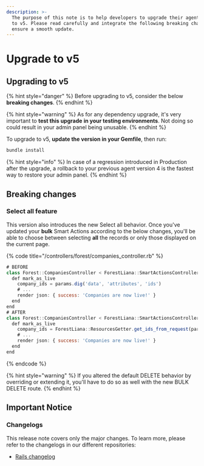 ```yaml
---
description: >-
  The purpose of this note is to help developers to upgrade their agent from v4
  to v5. Please read carefully and integrate the following breaking changes to
  ensure a smooth update.​
---
```


# Upgrade to v5

## Upgrading to v5

{% hint style="danger" %}
Before upgrading to v5, consider the below **breaking changes**.
{% endhint %}

{% hint style="warning" %}
As for any dependency upgrade, it's very important to **test this upgrade** **in your testing environments**. Not doing so could result in your admin panel being unusable.
{% endhint %}

To upgrade to v5, **update the version in your Gemfile**, then run:

```javascript
bundle install
```

{% hint style="info" %}
In case of a regression introduced in Production after the upgrade, a rollback to your previous agent version 4 is the fastest way to restore your admin panel.
{% endhint %}

## Breaking changes

### Select all feature

This version also introduces the new Select all behavior. Once you've updated your **bulk** Smart Actions according to the below changes, you'll be able to choose between selecting **all** the records or only those displayed on the current page.

{% code title="/controllers/forest/companies_controller.rb" %}
```javascript
# BEFORE
class Forest::CompaniesController < ForestLiana::SmartActionsController
  def mark_as_live
    company_ids = params.dig('data', 'attributes', 'ids')
    # ...
    render json: { success: 'Companies are now live!' }
  end
end
# AFTER
class Forest::CompaniesController < ForestLiana::SmartActionsController
  def mark_as_live
    company_ids = ForestLiana::ResourcesGetter.get_ids_from_request(params)
    # ...
    render json: { success: 'Companies are now live!' }
  end
end
```
{% endcode %}

{% hint style="warning" %}
If you altered the default DELETE behavior by overriding or extending it, you'll have to do so as well with the new BULK DELETE route.
{% endhint %}

## Important Notice

### Changelogs

This release note covers only the major changes. To learn more, please refer to the changelogs in our different repositories:

* [Rails changelog](https://github.com/ForestAdmin/forest-rails/blob/master/CHANGELOG.md#release-500---2020-03-20)
